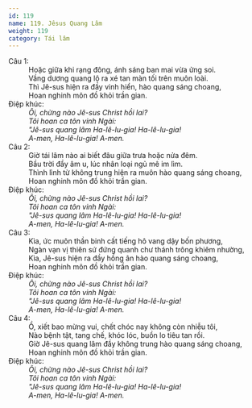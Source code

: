 ```yaml
---
id: 119
name: 119. Jêsus Quang Lâm
weight: 119
category: Tái lâm
---
```

<dl><dt>Câu 1:</dt><dd data-verse="1">Hoặc giữa khi rạng đông, ánh sáng ban mai vừa ửng soi. <br/>Vầng dương quang lộ ra xé tan màn tối trên muôn loài. <br/>Thì Jê-sus hiện ra đầy vinh hiển, hào quang sáng choang, <br/>Hoan nghinh môn đồ khỏi trần gian. </dd><dt>Điệp khúc:</dt><dd data-chorus="1"><em>Ôi, chừng nào Jê-sus Christ hồi lai? <br/>Tôi hoan ca tôn vinh Ngài: <br/>"Jê-sus quang lâm Ha-lê-lu-gia! Ha-lê-lu-gia! <br/>A-men, Ha-lê-lu-gia! A-men. <br/></em></dd><dt>Câu 2:</dt><dd data-verse="2">Giờ tái lâm nào ai biết đâu giữa trưa hoặc nửa đêm. <br/>Bầu trời đầy âm u, lúc nhân loại ngủ mê im lìm. <br/>Thình lình từ không trung hiện ra muôn hào quang sáng choang, <br/>Hoan nghinh môn đồ khỏi trần gian. </dd><dt>Điệp khúc:</dt><dd data-chorus="1"><em>Ôi, chừng nào Jê-sus Christ hồi lai? <br/>Tôi hoan ca tôn vinh Ngài: <br/>"Jê-sus quang lâm Ha-lê-lu-gia! Ha-lê-lu-gia! <br/>A-men, Ha-lê-lu-gia! A-men. <br/></em></dd><dt>Câu 3:</dt><dd data-verse="3">Kìa, ức muôn thần binh cất tiếng hô vang dậy bốn phương, <br/>Ngàn vạn vị thiên sứ đứng quanh chư thánh trông khiêm nhường, <br/>Kìa, Jê-sus hiện ra đầy hồng ân hào quang sáng choang, <br/>Hoan nghinh môn đồ khỏi trần gian. </dd><dt>Điệp khúc:</dt><dd data-chorus="1"><em>Ôi, chừng nào Jê-sus Christ hồi lai? <br/>Tôi hoan ca tôn vinh Ngài: <br/>"Jê-sus quang lâm Ha-lê-lu-gia! Ha-lê-lu-gia! <br/>A-men, Ha-lê-lu-gia! A-men. <br/></em></dd><dt>Câu 4:</dt><dd data-verse="4">Ồ, xiết bao mừng vui, chết chóc nay không còn nhiễu tôi, <br/>Nào bệnh tật, tang chế, khóc lóc, buồn lo tiêu tan rồi. <br/>Giờ Jê-sus quang lâm đầy không trung hào quang sáng choang, <br/>Hoan nghinh môn đồ khỏi trần gian. </dd><dt>Điệp khúc:</dt><dd data-chorus="1"><em>Ôi, chừng nào Jê-sus Christ hồi lai? <br/>Tôi hoan ca tôn vinh Ngài: <br/>"Jê-sus quang lâm Ha-lê-lu-gia! Ha-lê-lu-gia! <br/>A-men, Ha-lê-lu-gia! A-men. <br/></em></dd></dl>
